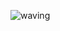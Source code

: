 ![waving](https://capsule-render.vercel.app/api?type=waving&height=200&text=Welcome!%20&fontAlign=80&fontAlignY=40&color=black&fontColor=ff7f00)
